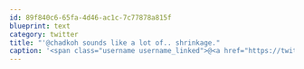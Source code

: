 ```yaml
---
id: 89f840c6-65fa-4d46-ac1c-7c77878a815f
blueprint: text
category: twitter
title: "'@chadkoh sounds like a lot of.. shrinkage."
caption: '<span class="username username_linked">@<a href="https://twitter.com/chadkoh" title="Chad Kohalyk">chadkoh</a></span> sounds like a lot of.. shrinkage.'
---
```

